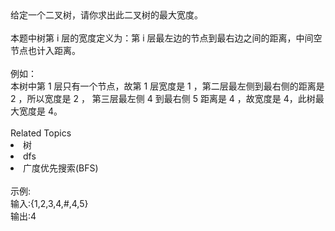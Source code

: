 <div>  给定一个二叉树，请你求出此二叉树的最大宽度。 </div> <div>  <br> </div> <div>  本题中树第 i 层的宽度定义为：第 i 层最左边的节点到最右边之间的距离，中间空节点也计入距离。 </div> <div>  <br> </div> <div>  例如： </div> <div>  <img alt="" src="https://uploadfiles.nowcoder.com/images/20211112/392807_1636703649167/446AF1625A26900F78E1D58D05AB3D9B"><br> </div> <div>  本树中第 1 层只有一个节点，故第 1 层宽度是 1 ，第二层最左侧到最右侧的距离是 2 ，所以宽度是 2 ， 第三层最左侧 4 到最右侧 5 距离是 4 ，故宽度是 4，此树最大宽度是 4。 </div><div><br></div><div><div>Related Topics</div><div><li>树</li><li>dfs</li><li>广度优先搜索(BFS)</li></div></div><br>示例:<br>输入:{1,2,3,4,#,4,5}<br>输出:4
<br>
